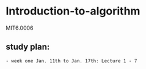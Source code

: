 # Introduction-to-algorithm
MIT6.0006
## study plan:

	- week one Jan. 11th to Jan. 17th: Lecture 1 - 7 
